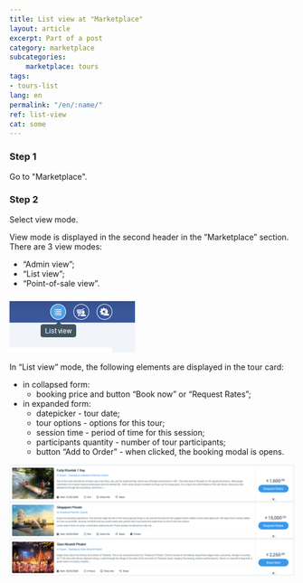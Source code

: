 ```yaml
---
title: List view at "Marketplace"
layout: article
excerpt: Part of a post
category: marketplace
subcategories:
    marketplace: tours
tags:
- tours-list
lang: en
permalink: "/en/:name/"
ref: list-view
cat: some
---
```


### **Step 1**

Go to "Marketplace". 

### **Step 2**

Select view mode.

View mode is displayed in the second header in the ”Marketplace” section. There are 3 view modes:
- “Admin view”;
- “List view”;
- “Point-of-sale view”.

![List_view1](/assets/images/list_view1.png)

In “List view” mode, the following elements are displayed in the tour card:
- in collapsed form:
	- booking price and button “Book now” or “Request Rates”;
- in expanded form:
	- datepicker - tour date;
	- tour options - options for this tour;
	- session time - period of time for this session;
	- participants quantity - number of tour participants;
	- button “Add to Order” - when clicked, the booking modal is opens.

![List_view2](/assets/images/list_view2.png)
